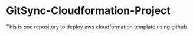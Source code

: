 # GitSync-Cloudformation-Project
This is poc repository to deploy aws cloudformation template using github
